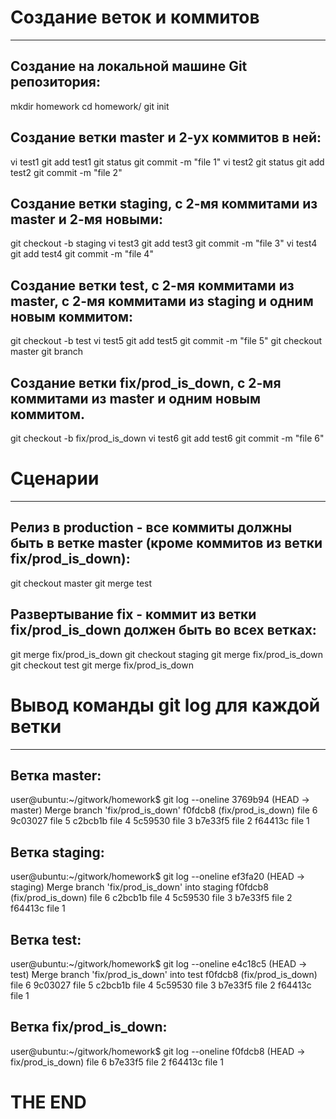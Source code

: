# Создание веток и коммитов
---

## Создание на локальной машине Git репозитория:

mkdir homework
cd homework/
git init

## Создание ветки master и 2-ух коммитов в ней:

vi test1
git add test1
git status
git commit -m "file 1"
vi test2
git status
git add test2
git commit -m "file 2"

## Создание ветки staging, с 2-мя коммитами из master и 2-мя новыми:

git checkout -b staging
vi test3
git add test3
git commit -m "file 3"
vi test4
git add test4
git commit -m "file 4"

## Создание ветки test, с 2-мя коммитами из master, с 2-мя коммитами из staging и одним новым коммитом:

git checkout -b test
vi test5
git add test5
git commit -m "file 5"
git checkout master
git branch

## Создание ветки fix/prod_is_down, с 2-мя коммитами из master и одним новым коммитом.

git checkout -b fix/prod_is_down
vi test6
git add test6
git commit -m "file 6"

# Сценарии
---

## Релиз в production - все коммиты должны быть в ветке master (кроме коммитов из ветки fix/prod_is_down):

git checkout master 
git merge test

## Развертывание fix - коммит из ветки fix/prod_is_down должен быть во всех ветках:

git merge fix/prod_is_down
git checkout staging 
git merge fix/prod_is_down
git checkout test
git merge fix/prod_is_down


# Вывод команды git log для каждой ветки
---

## Ветка master:
user@ubuntu:~/gitwork/homework$ git log --oneline
3769b94 (HEAD -> master) Merge branch 'fix/prod_is_down'
f0fdcb8 (fix/prod_is_down) file 6
9c03027 file 5
c2bcb1b file 4
5c59530 file 3
b7e33f5 file 2
f64413c file 1

## Ветка staging:
user@ubuntu:~/gitwork/homework$ git log --oneline 
ef3fa20 (HEAD -> staging) Merge branch 'fix/prod_is_down' into staging
f0fdcb8 (fix/prod_is_down) file 6
c2bcb1b file 4
5c59530 file 3
b7e33f5 file 2
f64413c file 1

## Ветка test:
user@ubuntu:~/gitwork/homework$ git log --oneline
e4c18c5 (HEAD -> test) Merge branch 'fix/prod_is_down' into test
f0fdcb8 (fix/prod_is_down) file 6
9c03027 file 5
c2bcb1b file 4
5c59530 file 3
b7e33f5 file 2
f64413c file 1

## Ветка fix/prod_is_down:
user@ubuntu:~/gitwork/homework$ git log --oneline
f0fdcb8 (HEAD -> fix/prod_is_down) file 6
b7e33f5 file 2
f64413c file 1

# THE END

